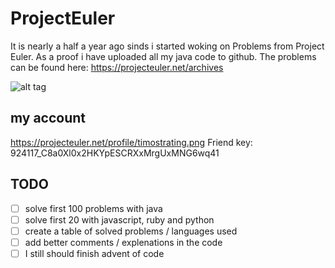 # ProjectEuler
It is nearly a half a year ago sinds i started woking on Problems from Project Euler.
As a proof i have uploaded all my java code to github.
The problems can be found here:  https://projecteuler.net/archives

![alt tag](https://raw.githubusercontent.com/timostrating/ProjectEuler/master/ProjectEuler-Dashboard.png)

## my account 
https://projecteuler.net/profile/timostrating.png
Friend key: 924117_C8a0Xl0x2HKYpESCRXxMrgUxMNG6wq41

## TODO
- [ ] solve first 100 problems with java
- [ ] solve first 20 with javascript, ruby and python
- [ ] create a table of solved problems / languages used
- [ ] add better comments / explenations in the code
- [ ] I still should finish advent of code
